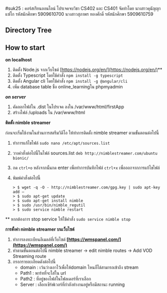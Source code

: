 #suk25 : คอร์สเรียนออนไลน์ 
โปรเจคจบวิชา CS402 และ CS401
จัดทำโดย
นางสาวคุนัญญา แซ่โก รหัสนักศึกษา 5909610700
นางสาวสุภาพร ทองศักดิ์ รหัสนักศึกษา 5909610759

**Directory Tree**
-----------------------


**How to start**
----------------------

**on localhost**

 1. ติดตั้ง Node.js จากเว็บไซต์ [https://nodejs.org/en/](https://nodejs.org/en/)**
 2. ติดตั้ง Typescript โดยใช้คำสั่ง `npm install -g typescript`
 3. ติดตั้ง Angular cli โดยใช้คำสั่ง `npm install -g @angular/cli`  
 4. เพิ่ม database table  ชื่อ online_learningใน phpmyadmin

***on server***

 1. คัดลอกไฟล์ใน .dist ในโปรเจค ลงใน /var/www/html/firstApp
 2. สร้างไฟล์ /uploads ใน /var/www/html
 
 **ติดตั้ง nimble streamer**
 
ก่อนจะเริ่มใช้งานในส่วนการสตรีมวิดีโอ ให้ทำการติดตั้ง nimble streamer ตามขั้นตอนต่อไปนี้

 1. ทำการแก้ไขไฟล์  `sudo nano /etc/apt/sources.list`
 2. วางคำสั่งต่อไปนี้ในไฟล์ sources.list  `deb http://nimblestreamer.com/ubuntu bionic/`
 3. กด  `ctrl+o` หลังจากนั้นกด enter เพื่อทำการบันทึกไฟล์  `ctrl+x` เพื่อออกจากการแก้ไขไฟล์
 4. พิมพ์คำสั่งต่อไปนี้ 
 

		> $ wget -q -O - http://nimblestreamer.com/gpg.key | sudo apt-key add –
		> $ sudo apt-get update
		> $ sudo apt-get install nimble
		> $ sudo /usr/bin/nimble_regutil
		> $ sudo service nimble restart

** หากต้องการ stop service ให้ใช้คำสั่ง `sudo service nimble stop`



**การตั้งค่า nimble streamer บนเว็บไซต์**

 1. ทำการลงทะเบียนอีเมลล์ที่เว็บไซต์ **[https://wmspanel.com/](https://wmspanel.com/)**
 2. ทำตามขั้นตอนต่อไปนี้
	 nimble streamer -> edit nimble routes -> Add VOD Streaming route
4. กรอกรายละเอียดดังต่อไปนี้
	- domain : เว้นว่างเอาไว้เพื่อให้domain ไหนก็ได้สามารถเข้าถึง stream
	-	Path1 : พาร์ทที่จะใส่ใน url
	-	Path2 : ที่อยู่ของไฟล์ในโฟลเดอร์ที่เราเลือก
	-	Server : เลือกเซิร์ฟเวอร์ที่กำลังทำงานอยู่หรือมีสถานะ running
